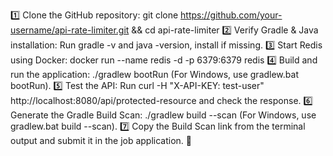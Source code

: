 1️⃣ Clone the GitHub repository: git clone https://github.com/your-username/api-rate-limiter.git && cd api-rate-limiter
2️⃣ Verify Gradle & Java installation: Run gradle -v and java -version, install if missing.
3️⃣ Start Redis using Docker: docker run --name redis -d -p 6379:6379 redis
4️⃣ Build and run the application: ./gradlew bootRun (For Windows, use gradlew.bat bootRun).
5️⃣ Test the API: Run curl -H "X-API-KEY: test-user" http://localhost:8080/api/protected-resource and check the response.
6️⃣ Generate the Gradle Build Scan: ./gradlew build --scan (For Windows, use gradlew.bat build --scan).
7️⃣ Copy the Build Scan link from the terminal output and submit it in the job application. 🚀
